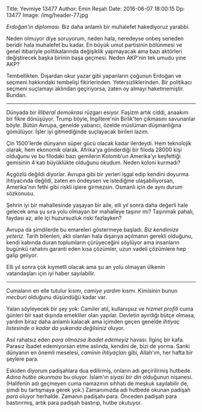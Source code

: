 Title: Yevmiye 13477
Author: Emin Reşah
Date: 2016-06-07 18:00:15 
Dp: 13477 
Image: /img/header-77.jpg

*Erdoğan'ın diploması.* Biz daha anlamlı bir muhalefet hakediyoruz yarabbi. 

Neden olmuyor diye soruyorum, neden hala, neredeyse onbeş seneden beridir hala
muhalefet bu kadar. En büyük umut partisinin bölünmesi ve genel itibariyle
politikalarında değişiklik yapmayacak ama bazı aktörleri değiştirecek başka
birinin başa geçmesi. Neden AKP'nin tek umudu yine AKP?

Tembellikten. Dışardan okur yazar gibi yapanların çoğunun Erdoğan ve seçmeni
hakkındaki tembelişi fikirlerinden. Yetersizliklerinden. Bir politikacı seçmeni
suçlamayı aklından geçiriyorsa, zaten oy almayı haketmemiştir. Bundan.

------

Dünyada bir *illiberal demokrasi* rüzgarı esiyor. Faşizm artık ciddi, anaakım
bir fikre dönüşüyor. Trump böyle, İngiltere'nin Birlik'ten çıkmasını savunanlar
böyle. Bütün Avrupa, genelde yabancı, özelde müslüman düşmanlığına
gömülüyor. İşler iyi gitmediğinde suçlayacak birileri lazım.

Çin 1500'lerde dünyanın süper gücü olacak kadar ilerdeydi. Hem teknolojik
olarak, hem ekonomik olarak. Afrika'ya gönderdiği bir filoda 28000 kişi olduğunu
ve bu filodaki bazı gemilerin Kolomb'un Amerika'yı keşfettiği gemisinin 4 katı
büyüklükte olduğunu okudum. Neden koloni kurmadı?

Açgözlü değildi diyorlar. Avrupa gibi bir yerleri işgal edip kendini doyurma
ihtiyacında değildi, zaten en öndeysen ve istediğine ulaşabiliyorsan,
Amerika'nın fethi gibi riskli işlere girmezsin. Osmanlı için de aynı durum
sözkonusu.

Şehrin iyi bir mahallesinde yaşayan bir aile, elli yıl sonra daha değerli hale
gelecek ama şu sıra yolu olmayan bir mahalleye taşınır mı? Taşınmak pahalı,
faydası az, aile içi huzursuzluk riski fazlayken?

Avrupa da şimdilerde bu emareleri göstermeye başladı. *Biz kendimize yeteriz.*
Tarih bilenleri, aklı olanları hala dışarıya açılmanın gerekli olduğunu, kendi
kabında duran toplumların çürüyeceğini söylüyor ama insanların bugünkü rahatını
garanti eden kısa çözümler, uzun vadeli çözümlere hep galip geliyor.

Elli yıl sonra çok kıymetli olacak ama şu an yolu olmayan ülkenin vatandaşları
için iyi haber sayılabilir.

-----

Cumaların en elle tutulur kısmı, *camiye yardım* kısmı. Kimisinin bunun
*mecburi* olduğunu düşündüğü kadar var.

Yalan söyleyecek bir şey yok: Camiler atıl, kullanışsız ve *hizmet profili* cuma
günleri bir saat dışında emekliler olan yapılar. Devletin ayırdığı bütçe olmasa,
yardım biraz daha anlamlı kalacak ama içimden geçen genelde *ihtiyaç listesinde
o kadar da yukarıda değilsiniz* oluyor.

Asıl rahatsız eden *para olmazsa ibadet edemeyiz* havası. İlginç bir
kafa. Parasız ibadet edemiyorsan etme aslında, kendini de, bizi de yorma. Sanki
dünyanın en önemli meselesi, *caminin ihtiyaçları* gibi, Allah'ım, her hafta bir
şeylere para.

Eskiden diyorum padişahlara dua edilirmiş, onların adı geçirilirmiş
hutbede. *Adına hutbe okunması* bu oluyor. İslam'ın *siyasi bir din* olduğunun
nişanesi. (Halifenin adı geçmeyen cuma namazının sıhhati de meşkuk sayılabilir
de, şimdi bu tartışmaya gerek yok.) Zamanımızda adı hutbede okunan padişah
*para* oluyor herhalde. Zamanın padişahı para. Önceden padişah para bastırırmış,
artık para padişah bastırıp, hutbe okutuyor.
